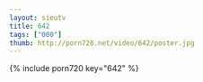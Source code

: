 ```yaml
--- 
layout: sieutv
title: 642
tags: ["000"]
thumb: http://porn720.net/video/642/poster.jpg
---
```

{% include porn720 key="642" %} 
